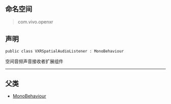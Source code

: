 ## 命名空间
>com.vivo.openxr

## 声明
```CSharp
public class VXRSpatialAudioListener : MonoBehaviour
```

空间音频声音接收者扩展组件

---------------------
## 父类

* [MonoBehaviour](https://docs.unity3d.com/2018.3/Documentation/ScriptReference/MonoBehaviour.html)